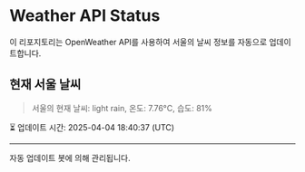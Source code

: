 
# Weather API Status

이 리포지토리는 OpenWeather API를 사용하여 서울의 날씨 정보를 자동으로 업데이트합니다.

## 현재 서울 날씨
> 서울의 현재 날씨: light rain, 온도: 7.76°C, 습도: 81%

⏳ 업데이트 시간: 2025-04-04 18:40:37 (UTC)

---
자동 업데이트 봇에 의해 관리됩니다.
